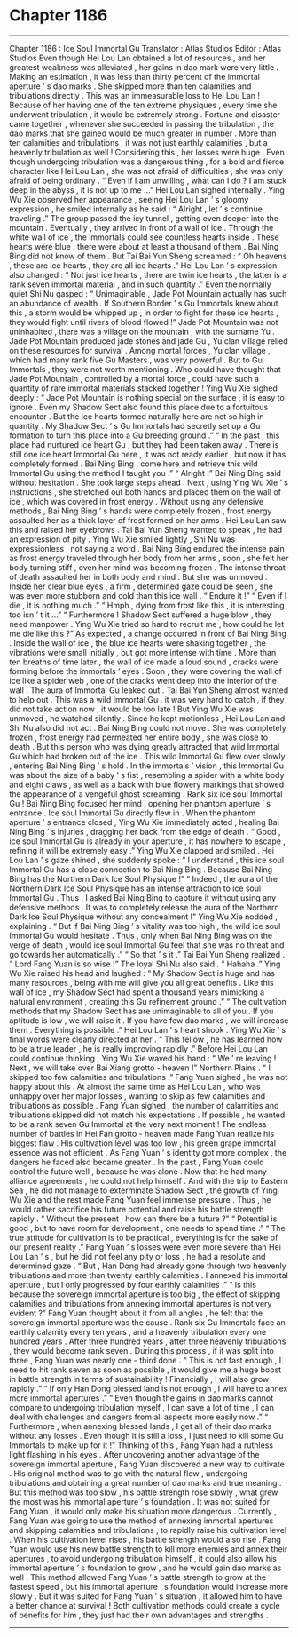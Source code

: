 
# Chapter 1186


---

Chapter 1186 : Ice Soul Immortal Gu
Translator :
Atlas Studios
Editor :
Atlas Studios
Even though Hei Lou Lan obtained a lot of resources , and her greatest weakness was alleviated , her gains in dao mark were very little .
Making an estimation , it was less than thirty percent of the immortal aperture ’ s dao marks .
She skipped more than ten calamities and tribulations directly .
This was an immeasurable loss to Hei Lou Lan !
Because of her having one of the ten extreme physiques , every time she underwent tribulation , it would be extremely strong . Fortune and disaster came together , whenever she succeeded in passing the tribulation , the dao marks that she gained would be much greater in number .
More than ten calamities and tribulations , it was not just earthly calamities , but a heavenly tribulation as well !
Considering this , her losses were huge .
Even though undergoing tribulation was a dangerous thing , for a bold and fierce character like Hei Lou Lan , she was not afraid of difficulties , she was only afraid of being ordinary .
“ Even if I am unwilling , what can I do ? I am stuck deep in the abyss , it is not up to me …” Hei Lou Lan sighed internally .
Ying Wu Xie observed her appearance , seeing Hei Lou Lan ’ s gloomy expression , he smiled internally as he said : “ Alright , let ’ s continue traveling .”
The group passed the icy tunnel , getting even deeper into the mountain .
Eventually , they arrived in front of a wall of ice .
Through the white wall of ice , the immortals could see countless hearts inside .
These hearts were blue , there were about at least a thousand of them .
Bai Ning Bing did not know of them .
But Tai Bai Yun Sheng screamed : “ Oh heavens , these are ice hearts , they are all ice hearts .”
Hei Lou Lan ’ s expression also changed : “ Not just ice hearts , there are twin ice hearts , the latter is a rank seven immortal material , and in such quantity .”
Even the normally quiet Shi Nu gasped : “ Unimaginable , Jade Pot Mountain actually has such an abundance of wealth . If Southern Border ’ s Gu Immortals knew about this , a storm would be whipped up , in order to fight for these ice hearts , they would fight until rivers of blood flowed !”
Jade Pot Mountain was not uninhabited , there was a village on the mountain , with the surname Yu .
Jade Pot Mountain produced jade stones and jade Gu , Yu clan village relied on these resources for survival .
Among mortal forces , Yu clan village , which had many rank five Gu Masters , was very powerful . But to Gu Immortals , they were not worth mentioning .
Who could have thought that Jade Pot Mountain , controlled by a mortal force , could have such a quantity of rare immortal materials stacked together !
Ying Wu Xie sighed deeply : “ Jade Pot Mountain is nothing special on the surface , it is easy to ignore . Even my Shadow Sect also found this place due to a fortuitous encounter . But the ice hearts formed naturally here are not so high in quantity . My Shadow Sect ’ s Gu Immortals had secretly set up a Gu formation to turn this place into a Gu breeding ground .”
“ In the past , this place had nurtured ice heart Gu , but they had been taken away . There is still one ice heart Immortal Gu here , it was not ready earlier , but now it has completely formed . Bai Ning Bing , come here and retrieve this wild Immortal Gu using the method I taught you .”
“ Alright !” Bai Ning Bing said without hesitation .
She took large steps ahead .
Next , using Ying Wu Xie ’ s instructions , she stretched out both hands and placed them on the wall of ice , which was covered in frost energy .
Without using any defensive methods , Bai Ning Bing ’ s hands were completely frozen , frost energy assaulted her as a thick layer of frost formed on her arms .
Hei Lou Lan saw this and raised her eyebrows .
Tai Bai Yun Sheng wanted to speak , he had an expression of pity .
Ying Wu Xie smiled lightly , Shi Nu was expressionless , not saying a word .
Bai Ning Bing endured the intense pain as frost energy traveled through her body from her arms , soon , she felt her body turning stiff , even her mind was becoming frozen .
The intense threat of death assaulted her in both body and mind .
But she was unmoved .
Inside her clear blue eyes , a firm , determined gaze could be seen , she was even more stubborn and cold than this ice wall .
“ Endure it !”
“ Even if I die , it is nothing much .”
“ Hmph , dying from frost like this , it is interesting too isn ’ t it …”
“ Furthermore ! Shadow Sect suffered a huge blow , they need manpower . Ying Wu Xie tried so hard to recruit me , how could he let me die like this ?”
As expected , a change occurred in front of Bai Ning Bing .
Inside the wall of ice , the blue ice hearts were shaking together , the vibrations were small initially , but got more intense with time .
More than ten breaths of time later , the wall of ice made a loud sound , cracks were forming before the immortals ’ eyes . Soon , they were covering the wall of ice like a spider web , one of the cracks went deep into the interior of the wall .
The aura of Immortal Gu leaked out .
Tai Bai Yun Sheng almost wanted to help out .
This was a wild Immortal Gu , it was very hard to catch , if they did not take action now , it would be too late !
But Ying Wu Xie was unmoved , he watched silently .
Since he kept motionless , Hei Lou Lan and Shi Nu also did not act .
Bai Ning Bing could not move .
She was completely frozen , frost energy had permeated her entire body , she was close to death .
But this person who was dying greatly attracted that wild Immortal Gu which had broken out of the ice .
This wild Immortal Gu flew over slowly , entering Bai Ning Bing ’ s hold .
In the immortals ’ vision , this Immortal Gu was about the size of a baby ’ s fist , resembling a spider with a white body and eight claws , as well as a back with blue flowery markings that showed the appearance of a vengeful ghost screaming .
Rank six ice soul Immortal Gu !
Bai Ning Bing focused her mind , opening her phantom aperture ’ s entrance .
Ice soul Immortal Gu directly flew in .
When the phantom aperture ’ s entrance closed , Ying Wu Xie immediately acted , healing Bai Ning Bing ’ s injuries , dragging her back from the edge of death .
“ Good , ice soul Immortal Gu is already in your aperture , it has nowhere to escape , refining it will be extremely easy .” Ying Wu Xie clapped and smiled .
Hei Lou Lan ’ s gaze shined , she suddenly spoke : “ I understand , this ice soul Immortal Gu has a close connection to Bai Ning Bing . Because Bai Ning Bing has the Northern Dark Ice Soul Physique !”
“ Indeed , the aura of the Northern Dark Ice Soul Physique has an intense attraction to ice soul Immortal Gu . Thus , I asked Bai Ning Bing to capture it without using any defensive methods . It was to completely release the aura of the Northern Dark Ice Soul Physique without any concealment !” Ying Wu Xie nodded , explaining .
“ But if Bai Ning Bing ’ s vitality was too high , the wild ice soul Immortal Gu would hesitate . Thus , only when Bai Ning Bing was on the verge of death , would ice soul Immortal Gu feel that she was no threat and go towards her automatically .”
“ So that ’ s it .” Tai Bai Yun Sheng realized .
“ Lord Fang Yuan is so wise !” The loyal Shi Nu also said .
“ Hahaha .” Ying Wu Xie raised his head and laughed : “ My Shadow Sect is huge and has many resources , being with me will give you all great benefits . Like this wall of ice , my Shadow Sect had spent a thousand years mimicking a natural environment , creating this Gu refinement ground .”
“ The cultivation methods that my Shadow Sect has are unimaginable to all of you . If you aptitude is low , we will raise it . If you have few dao marks , we will increase them . Everything is possible .”
Hei Lou Lan ’ s heart shook .
Ying Wu Xie ’ s final words were clearly directed at her .
“ This fellow , he has learned how to be a true leader , he is really improving rapidly .” Before Hei Lou Lan could continue thinking , Ying Wu Xie waved his hand : “ We ’ re leaving ! Next , we will take over Bai Xiang grotto - heaven !”
Northern Plains .
“ I skipped too few calamities and tribulations .” Fang Yuan sighed , he was not happy about this .
At almost the same time as Hei Lou Lan , who was unhappy over her major losses , wanting to skip as few calamities and tribulations as possible .
Fang Yuan sighed , the number of calamities and tribulations skipped did not match his expectations .
If possible , he wanted to be a rank seven Gu Immortal at the very next moment !
The endless number of battles in Hei Fan grotto - heaven made Fang Yuan realize his biggest flaw . His cultivation level was too low , his green grape immortal essence was not efficient .
As Fang Yuan ’ s identity got more complex , the dangers he faced also became greater .
In the past , Fang Yuan could control the future well , because he was alone . Now that he had many alliance agreements , he could not help himself .
And with the trip to Eastern Sea , he did not manage to exterminate Shadow Sect , the growth of Ying Wu Xie and the rest made Fang Yuan feel immense pressure .
Thus , he would rather sacrifice his future potential and raise his battle strength rapidly .
“ Without the present , how can there be a future ?”
“ Potential is good , but to have room for development , one needs to spend time .”
“ The true attitude for cultivation is to be practical , everything is for the sake of our present reality .”
Fang Yuan ’ s losses were even more severe than Hei Lou Lan ’ s , but he did not feel any pity or loss , he had a resolute and determined gaze .
“ But , Han Dong had already gone through two heavenly tribulations and more than twenty earthly calamities . I annexed his immortal aperture , but I only progressed by four earthly calamities .”
“ Is this because the sovereign immortal aperture is too big , the effect of skipping calamities and tribulations from annexing immortal apertures is not very evident ?”
Fang Yuan thought about it from all angles , he felt that the sovereign immortal aperture was the cause .
Rank six Gu Immortals face an earthly calamity every ten years , and a heavenly tribulation every one hundred years . After three hundred years , after three heavenly tribulations , they would become rank seven .
During this process , if it was split into three , Fang Yuan was nearly one - third done .
“ This is not fast enough , I need to hit rank seven as soon as possible , it would give me a huge boost in battle strength in terms of sustainability ! Financially , I will also grow rapidly .”
“ If only Han Dong blessed land is not enough , I will have to annex more immortal apertures .”
“ Even though the gains in dao marks cannot compare to undergoing tribulation myself , I can save a lot of time , I can deal with challenges and dangers from all aspects more easily now .”
“ Furthermore , when annexing blessed lands , I get all of their dao marks without any losses . Even though it is still a loss , I just need to kill some Gu Immortals to make up for it !”
Thinking of this , Fang Yuan had a ruthless light flashing in his eyes .
After uncovering another advantage of the sovereign immortal aperture , Fang Yuan discovered a new way to cultivate .
His original method was to go with the natural flow , undergoing tribulations and obtaining a great number of dao marks and true meaning . But this method was too slow , his battle strength rose slowly , what grew the most was his immortal aperture ’ s foundation . It was not suited for Fang Yuan , it would only make his situation more dangerous .
Currently , Fang Yuan was going to use the method of annexing immortal apertures and skipping calamities and tribulations , to rapidly raise his cultivation level . When his cultivation level rises , his battle strength would also rise . Fang Yuan would use his new battle strength to kill more enemies and annex their apertures , to avoid undergoing tribulation himself , it could also allow his immortal aperture ’ s foundation to grow , and he would gain dao marks as well .
This method allowed Fang Yuan ’ s battle strength to grow at the fastest speed , but his immortal aperture ’ s foundation would increase more slowly . But it was suited for Fang Yuan ’ s situation , it allowed him to have a better chance at survival !
Both cultivation methods could create a cycle of benefits for him , they just had their own advantages and strengths .

---


